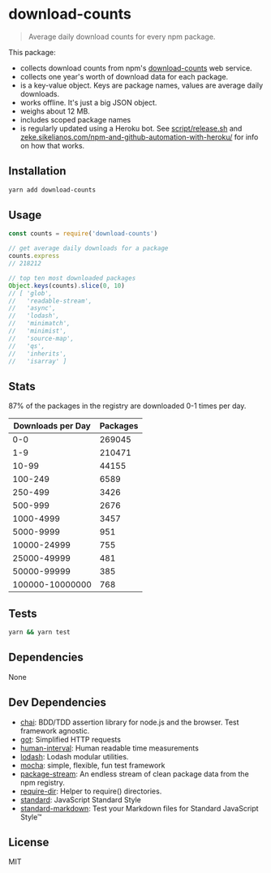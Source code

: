 # download-counts

> Average daily download counts for every npm package.

This package:

- collects download counts from npm's [download-counts](https://github.com/npm/download-counts) web service.
- collects one year's worth of download data for each package.
- is a key-value object. Keys are package names, values are average daily downloads.
- works offline. It's just a big JSON object.
- weighs about 12 MB.
- includes scoped package names
- is regularly updated using a Heroku bot. See
[script/release.sh](https://github.com/zeke/download-counts/blob/master/script/release.sh) and
[zeke.sikelianos.com/npm-and-github-automation-with-heroku/](http://zeke.sikelianos.com/npm-and-github-automation-with-heroku/) for info on how that works.

## Installation

```sh
yarn add download-counts
```

## Usage

```js
const counts = require('download-counts')

// get average daily downloads for a package
counts.express
// 218212

// top ten most downloaded packages
Object.keys(counts).slice(0, 10)
// [ 'glob',
//   'readable-stream',
//   'async',
//   'lodash',
//   'minimatch',
//   'minimist',
//   'source-map',
//   'qs',
//   'inherits',
//   'isarray' ]
```

## Stats

87% of the packages in the registry are downloaded 0-1 times per day.

Downloads per Day | Packages
--- | ---
0-0 | 269045
1-9 | 210471
10-99 | 44155
100-249 | 6589
250-499 | 3426
500-999 | 2676
1000-4999 | 3457
5000-9999 | 951
10000-24999 | 755
25000-49999 | 481
50000-99999 | 385
100000-10000000 | 768


## Tests

```sh
yarn && yarn test
```

## Dependencies

None

## Dev Dependencies

- [chai](https://github.com/chaijs/chai): BDD/TDD assertion library for node.js and the browser. Test framework agnostic.
- [got](http://ghub.io/got): Simplified HTTP requests
- [human-interval](https://github.com/rschmukler/human-interval): Human readable time measurements
- [lodash](http://ghub.io/lodash): Lodash modular utilities.
- [mocha](https://github.com/mochajs/mocha): simple, flexible, fun test framework
- [package-stream](https://github.com/zeke/package-stream): An endless stream of clean package data from the npm registry.
- [require-dir](https://github.com/aseemk/requireDir): Helper to require() directories.
- [standard](https://github.com/feross/standard): JavaScript Standard Style
- [standard-markdown](http://ghub.io/standard-markdown): Test your Markdown files for Standard JavaScript Style™

## License

MIT

